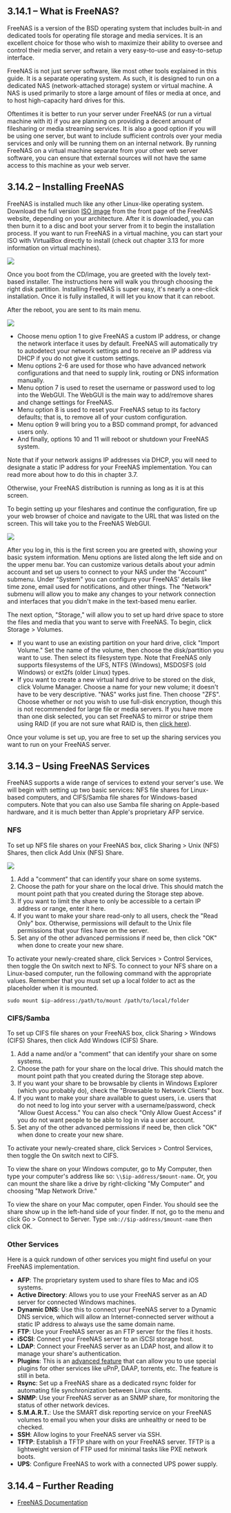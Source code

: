 ## 3.14.1 – What is FreeNAS?

FreeNAS is a version of the BSD operating system that includes built-in and dedicated tools for operating file storage and media services. It is an excellent choice for those who wish to maximize their ability to oversee and control their media server, and retain a very easy-to-use and easy-to-setup interface.

FreeNAS is not just server software, like most other tools explained in this guide. It is a separate operating system. As such, it is designed to run on a dedicated NAS (network-attached storage) system or virtual machine. A NAS is used primarily to store a large amount of files or media at once, and to host high-capacity hard drives for this.

Oftentimes it is better to run your server under FreeNAS (or run a virtual machine with it) if you are planning on providing a decent amount of filesharing or media streaming services. It is also a good option if you will be using one server, but want to include sufficient controls over your media services and only will be running them on an internal network. By running FreeNAS on a virtual machine separate from your other web server software, you can ensure that external sources will not have the same access to this machine as your web server.


## 3.14.2 – Installing FreeNAS

FreeNAS is installed much like any other Linux-like operating system. Download the full version <a href="http://www.freenas.org/">ISO image</a> from the front page of the FreeNAS website, depending on your architecture. After it is downloaded, you can then burn it to a disc and boot your server from it to begin the installation process. If you want to run FreeNAS in a virtual machine, you can start your ISO with VirtualBox directly to install (check out chapter 3.13 for more information on virtual machines).

![][1]

Once you boot from the CD/image, you are greeted with the lovely text-based installer. The instructions here will walk you through choosing the right disk partition. Installing FreeNAS is super easy, it's nearly a one-click installation. Once it is fully installed, it will let you know that it can reboot.

After the reboot, you are sent to its main menu.

![][2]

* Choose menu option 1 to give FreeNAS a custom IP address, or change the network interface it uses by default. FreeNAS will automatically try to autodetect your network settings and to receive an IP address via DHCP if you do not give it custom settings.
* Menu options 2-6 are used for those who have advanced network configurations and that need to supply link, routing or DNS information manually.
* Menu option 7 is used to reset the username or password used to log into the WebGUI. The WebGUI is the main way to add/remove shares and change settings for FreeNAS.
* Menu option 8 is used to reset your FreeNAS setup to its factory defaults; that is, to remove all of your custom configuration.
* Menu option 9 will bring you to a BSD command prompt, for advanced users only.
* And finally, options 10 and 11 will reboot or shutdown your FreeNAS system.

Note that if your network assigns IP addresses via DHCP, you will need to designate a static IP address for your FreeNAS implementation. You can read more about how to do this in chapter 3.7.

Otherwise, your FreeNAS distribution is running as long as it is at this screen.

To begin setting up your fileshares and continue the configuration, fire up your web browser of choice and navigate to the URL that was listed on the screen. This will take you to the FreeNAS WebGUI.

![][3]

After you log in, this is the first screen you are greeted with, showing your basic system information. Menu options are listed along the left side and on the upper menu bar. You can customize various details about your admin account and set up users to connect to your NAS under the "Account" submenu. Under "System" you can configure your FreeNAS' details like time zone, email used for notifications, and other things. The "Network" submenu will allow you to make any changes to your network connection and interfaces that you didn't make in the text-based menu earlier.

The next option, "Storage," will allow you to set up hard drive space to store the files and media that you want to serve with FreeNAS. To begin, click Storage > Volumes.

* If you want to use an existing partition on your hard drive, click "Import Volume." Set the name of the volume, then choose the disk/partition you want to use. Then select its filesystem type. Note that FreeNAS only supports filesystems of the UFS, NTFS (Windows), MSDOSFS (old Windows) or ext2fs (older Linux) types.
* If you want to create a new virtual hard drive to be stored on the disk, click Volume Manager. Choose a name for your new volume; it doesn't have to be very descriptive. "NAS" works just fine. Then choose "ZFS". Choose whether or not you wish to use full-disk encryption, though this is not recommended for large file or media servers. If you have more than one disk selected, you can set FreeNAS to mirror or stripe them using RAID (if you are not sure what RAID is, then [click here][4]).

Once your volume is set up, you are free to set up the sharing services you want to run on your FreeNAS server.


## 3.14.3 – Using FreeNAS Services

FreeNAS supports a wide range of services to extend your server's use. We will begin with setting up two basic services: NFS file shares for Linux-based computers, and CIFS/Samba file shares for Windows-based computers. Note that you can also use Samba file sharing on Apple-based hardware, and it is much better than Apple's proprietary AFP service.

### NFS

To set up NFS file shares on your FreeNAS box, click Sharing > Unix (NFS) Shares, then click Add Unix (NFS) Share.

![][5]

 1. Add a "comment" that can identify your share on some systems.
 2. Choose the path for your share on the local drive. This should match the mount point path that you created during the Storage step above.
 3. If you want to limit the share to only be accessible to a certain IP address or range, enter it here.
 4. If you want to make your share read-only to all users, check the "Read Only" box. Otherwise, permissions will default to the Unix file permissions that your files have on the server.
 5. Set any of the other advanced permissions if need be, then click "OK" when done to create your new share.

To activate your newly-created share, click Services > Control Services, then toggle the On switch next to NFS. To connect to your NFS share on a Linux-based computer, run the following command with the appropriate values. Remember that you must set up a local folder to act as the placeholder when it is mounted.

`sudo mount $ip-address:/path/to/mount /path/to/local/folder`


### CIFS/Samba

To set up CIFS file shares on your FreeNAS box, click Sharing > Windows (CIFS) Shares, then click Add Windows (CIFS) Share.

 1. Add a name and/or a "comment" that can identify your share on some systems.
 2. Choose the path for your share on the local drive. This should match the mount point path that you created during the Storage step above.
 3. If you want your share to be browsable by clients in Windows Explorer (which you probably do), check the "Browsable to Network Clients" box.
 4. If you want to make your share available to guest users, i.e. users that do not need to log into your server with a username/password, check "Allow Guest Access." You can also check "Only Allow Guest Access" if you do not want people to be able to log in via a user account.
 5. Set any of the other advanced permissions if need be, then click "OK" when done to create your new share.

To activate your newly-created share, click Services > Control Services, then toggle the On switch next to CIFS. 

To view the share on your Windows computer, go to My Computer, then type your computer's address like so: `\\$ip-address/$mount-name`. Or, you can mount the share like a drive by right-clicking "My Computer" and choosing "Map Network Drive."

To view the share on your Mac computer, open Finder. You should see the share show up in the left-hand side of your finder. If not, go to the menu and click Go > Connect to Server. Type `smb://$ip-address/$mount-name` then click OK.


### Other Services

Here is a quick rundown of other services you might find useful on your FreeNAS implementation.

* **AFP**: The proprietary system used to share files to Mac and iOS systems.
* **Active Directory**: Allows you to use your FreeNAS server as an AD server for connected Windows machines.
* **Dynamic DNS**: Use this to connect your FreeNAS server to a Dynamic DNS service, which will allow an Internet-connected server without a static IP address to always use the same domain name.
* **FTP**: Use your FreeNAS server as an FTP server for the files it hosts.
* **iSCSI**: Connect your FreeNAS server to an iSCSI storage host.
* **LDAP**: Connect your FreeNAS server as an LDAP host, and allow it to manage your share's authentication.
* **Plugins**: This is an [advanced feature][6] that can allow you to use special plugins for other services like uPnP, DAAP, torrents, etc. The feature is still in beta.
* **Rsync**: Set up a FreeNAS share as a dedicated rsync folder for automating file synchronization between Linux clients.
* **SNMP**: Use your FreeNAS server as an SNMP share, for monitoring the status of other network devices.
* **S.M.A.R.T.**: Use the SMART disk reporting service on your FreeNAS volumes to email you when your disks are unhealthy or need to be checked.
* **SSH**: Allow logins to your FreeNAS server via SSH.
* **TFTP**: Establish a TFTP share with on your FreeNAS server. TFTP is a lightweight version of FTP used for minimal tasks like PXE network boots.
* **UPS**: Configure FreeNAS to work with a connected UPS power supply.


## 3.14.4 – Further Reading

* [FreeNAS Documentation][7]


 [1]: ../img/3-14-1.jpg
 [2]: ../img/3-14-2.jpg
 [3]: ../img/3-14-3.jpg
 [4]: https://en.wikipedia.org/wiki/RAID
 [5]: ../img/3-14-4.jpg
 [6]: http://doc.freenas.org/index.php/Plugins
 [7]: http://doc.freenas.org

